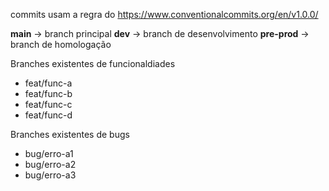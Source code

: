 commits usam a regra do https://www.conventionalcommits.org/en/v1.0.0/ 

**main** &rarr; branch principal
**dev** &rarr; branch de desenvolvimento
**pre-prod** &rarr; branch de homologação

Branches existentes de funcionaldiades
* feat/func-a
* feat/func-b
* feat/func-c
* feat/func-d

Branches existentes de bugs
* bug/erro-a1
* bug/erro-a2
* bug/erro-a3
